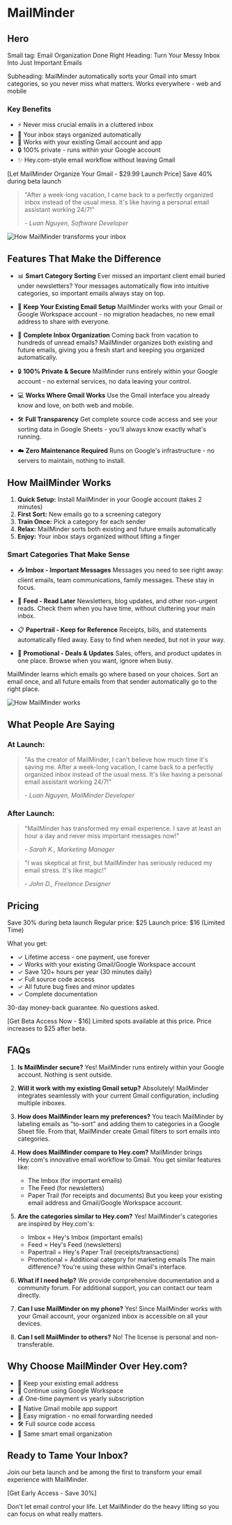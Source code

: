 # MailMinder


## Hero
Small tag: Email Organization Done Right
Heading: Turn Your Messy Inbox Into Just Important Emails

Subheading: MailMinder automatically sorts your Gmail into smart categories, so you never miss what matters. Works everywhere - web and mobile

### Key Benefits
- ⚡️ Never miss crucial emails in a cluttered inbox
- 🎯 Your inbox stays organized automatically
- 📱 Works with your existing Gmail account and app
- 🔒 100% private - runs within your Google account
- ✨ Hey.com-style email workflow without leaving Gmail

[Let MailMinder Organize Your Gmail - $29.99 Launch Price]
Save 40% during beta launch

> "After a week-long vacation, I came back to a perfectly organized inbox instead of the usual mess. It's like having a personal email assistant working 24/7!" 
> 
> *- Luan Nguyen, Software Developer*

![How MailMinder transforms your inbox](path/to/inbox-transformation.png)

## Features That Make the Difference

- 📊 **Smart Category Sorting**
  Ever missed an important client email buried under newsletters? Your messages automatically flow into intuitive categories, so important emails always stay on top.

- 📨 **Keep Your Existing Email Setup**
  MailMinder works with your Gmail or Google Workspace account - no migration headaches, no new email address to share with everyone.

- 🔄 **Complete Inbox Organization**
  Coming back from vacation to hundreds of unread emails? MailMinder organizes both existing and future emails, giving you a fresh start and keeping you organized automatically.

- 🔒 **100% Private & Secure**
  MailMinder runs entirely within your Google account - no external services, no data leaving your control.

- 💻 **Works Where Gmail Works**
  Use the Gmail interface you already know and love, on both web and mobile.

- 🛠️ **Full Transparency**
  Get complete source code access and see your sorting data in Google Sheets - you'll always know exactly what's running.

- ☁️ **Zero Maintenance Required**
  Runs on Google's infrastructure - no servers to maintain, nothing to install.

## How MailMinder Works

1. **Quick Setup:** Install MailMinder in your Google account (takes 2 minutes)
2. **First Sort:** New emails go to a screening category
3. **Train Once:** Pick a category for each sender
4. **Relax:** MailMinder sorts both existing and future emails automatically
5. **Enjoy:** Your inbox stays organized without lifting a finger

### Smart Categories That Make Sense

- 📥 **Imbox - Important Messages**
  Messages you need to see right away: client emails, team communications, family messages. These stay in focus.

- 📰 **Feed - Read Later**
  Newsletters, blog updates, and other non-urgent reads. Check them when you have time, without cluttering your main inbox.

- 📋 **Papertrail - Keep for Reference**
  Receipts, bills, and statements automatically filed away. Easy to find when needed, but not in your way.

- 🎯 **Promotional - Deals & Updates**
  Sales, offers, and product updates in one place. Browse when you want, ignore when busy.

MailMinder learns which emails go where based on your choices. Sort an email once, and all future emails from that sender automatically go to the right place.

![How MailMinder works](path/to/how-it-works.png)

## What People Are Saying

### At Launch:
> "As the creator of MailMinder, I can't believe how much time it's saving me. After a week-long vacation, I came back to a perfectly organized inbox instead of the usual mess. It's like having a personal email assistant working 24/7!" 
> 
> *- Luan Nguyen, MailMinder Developer*

### After Launch:
> "MailMinder has transformed my email experience. I save at least an hour a day and never miss important messages now!" 
> 
> *- Sarah K., Marketing Manager*

> "I was skeptical at first, but MailMinder has seriously reduced my email stress. It's like magic!" 
> 
> *- John D., Freelance Designer*

## Pricing

Save 30% during beta launch
Regular price: $25
Launch price: $16 (Limited Time)

What you get:
- ✓ Lifetime access - one payment, use forever
- ✓ Works with your existing Gmail/Google Workspace account
- ✓ Save 120+ hours per year (30 minutes daily)
- ✓ Full source code access
- ✓ All future bug fixes and minor updates
- ✓ Complete documentation

30-day money-back guarantee. No questions asked.

[Get Beta Access Now - $16]
Limited spots available at this price. Price increases to $25 after beta.

## FAQs

1. **Is MailMinder secure?**
   Yes! MailMinder runs entirely within your Google account. Nothing is sent outside.

2. **Will it work with my existing Gmail setup?**
   Absolutely! MailMinder integrates seamlessly with your current Gmail configuration, including multiple inboxes.

3. **How does MailMinder learn my preferences?**
   You teach MailMinder by labeling emails as "to-sort" and adding them to categories in a Google Sheet file. From that, MailMinder create Gmail filters to sort emails into categories.

4. **How does MailMinder compare to Hey.com?**
   MailMinder brings Hey.com's innovative email workflow to Gmail. You get similar features like:
   - The Imbox (for important emails)
   - The Feed (for newsletters)
   - Paper Trail (for receipts and documents)
   But you keep your existing email address and Gmail/Google Workspace account.

5. **Are the categories similar to Hey.com?**
   Yes! MailMinder's categories are inspired by Hey.com's:
   - Imbox = Hey's Imbox (important emails)
   - Feed = Hey's Feed (newsletters)
   - Papertrail = Hey's Paper Trail (receipts/transactions)
   - Promotional = Additional category for marketing emails
   The main difference? You're using these within Gmail's interface.

6. **What if I need help?**
   We provide comprehensive documentation and a community forum. For additional support, you can contact our team directly.

7. **Can I use MailMinder on my phone?**
   Yes! Since MailMinder works with your Gmail account, your organized inbox is accessible on all your devices.

8. **Can I sell MailMinder to others?**
   No! The license is personal and non-transferable.

## Why Choose MailMinder Over Hey.com?

- 📧 Keep your existing email address
- 💼 Continue using Google Workspace
- 💰 One-time payment vs yearly subscription
- 📱 Native Gmail mobile app support
- 🔄 Easy migration - no email forwarding needed
- 🛠️ Full source code access
- 🎯 Same smart email organization

## Ready to Tame Your Inbox?

Join our beta launch and be among the first to transform your email experience with MailMinder.

[Get Early Access - Save 30%]

Don't let email control your life. Let MailMinder do the heavy lifting so you can focus on what really matters.
